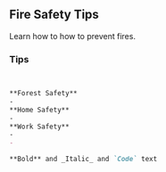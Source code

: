 ## Fire Safety Tips
Learn how to how to prevent fires.


### Tips

```markdown


**Forest Safety**
-
**Home Safety**
-
**Work Safety**
-
- 

**Bold** and _Italic_ and `Code` text


